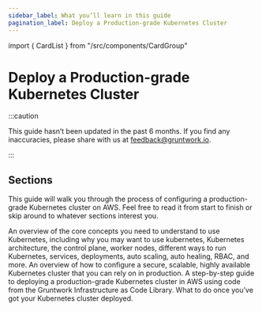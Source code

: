 ```yaml
---
sidebar_label: What you’ll learn in this guide
pagination_label: Deploy a Production-grade Kubernetes Cluster
---
```


import { CardList } from "/src/components/CardGroup"

# Deploy a Production-grade Kubernetes Cluster

:::caution

This guide hasn’t been updated in the past 6 months. If you find any inaccuracies, please share with us at feedback@gruntwork.io.

:::

## Sections

This guide will walk you through the process of configuring a production-grade Kubernetes cluster on AWS. Feel free to read it from start to finish or skip around to whatever sections interest you.

<CardList>
  <Card
    title="Core Concepts"
    href="/guides/build-it-yourself/kubernetes-cluster/core-concepts/why-kubernetes"
  >
    An overview of the core concepts you need to understand to use Kubernetes, including why you may want to use
    kubernetes, Kubernetes architecture, the control plane, worker nodes, different ways to run Kubernetes, services,
    deployments, auto scaling, auto healing, RBAC, and more.
  </Card>
  <Card
    title="Production-grade Design"
    href="/guides/build-it-yourself/kubernetes-cluster/production-grade-design/intro"
  >
    An overview of how to configure a secure, scalable, highly available Kubernetes cluster that you can rely on in
    production.
  </Card>
  <Card
    title="Deployment Walkthrough"
    href="/guides/build-it-yourself/kubernetes-cluster/deployment-walkthrough/pre-requisites"
  >
    A step-by-step guide to deploying a production-grade Kubernetes cluster in AWS using code from the Gruntwork
    Infrastructure as Code Library.
  </Card>
  <Card
    title="Next Steps"
    href="/guides/build-it-yourself/kubernetes-cluster/next-steps"
  >
    What to do once you’ve got your Kubernetes cluster deployed.
  </Card>
</CardList>


<!-- ##DOCS-SOURCER-START
{
  "sourcePlugin": "local-copier",
  "hash": "bf4519e28118b059be982de30131fc70"
}
##DOCS-SOURCER-END -->
